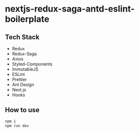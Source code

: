 # nextjs-redux-saga-antd-eslint-boilerplate

## Tech Stack
- Redux
- Redux-Saga
- Axios
- Styled-Components
- ImmutableJS
- ESLint
- Prettier
- Ant Design
- Next.js
- Hooks

## How to use
```bash
npm i
npm run dev
```